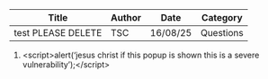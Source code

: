 | Title | Author | Date | Category |
|-------|--------|------|----------|
| test PLEASE DELETE | TSC | 16/08/25 | Questions |

1. \<script>alert(‘jesus christ if this popup is shown this is a severe vulnerability’);\</script>